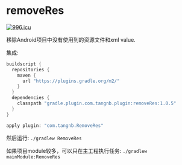 # removeRes
[![996.icu](https://img.shields.io/badge/link-996.icu-red.svg)](https://996.icu)


移除Android项目中没有使用到的资源文件和xml value.

集成:
```gradle
buildscript {
  repositories {
    maven {
      url "https://plugins.gradle.org/m2/"
    }
  }
  dependencies {
    classpath "gradle.plugin.com.tangnb.plugin:removeRes:1.0.5"
  }
}

apply plugin: "com.tangnb.RemoveRes"
```

然后运行:
`./gradlew RemoveRes`

如果项目module较多，可以只在主工程执行任务:
`./gradlew mainModule:RemoveRes`
